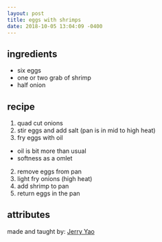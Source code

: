 ```yaml
---
layout: post
title: eggs with shrimps
date: 2018-10-05 13:04:09 -0400
---
```


## ingredients 

- six eggs
- one or two grab of shrimp
- half onion

## recipe
 
1. quad cut onions
2. stir eggs and add salt
(pan is in mid to high heat)
3. fry eggs with oil 
  - oil is bit more than usual
  - softness as a omlet
2. remove eggs from pan
4. light fry onions (high heat)
5. add shrimp to pan
6. return eggs in the pan


## attributes

made and taught by: 
[Jerry Yao](https://www.facebook.com/jerryweihuayao)
